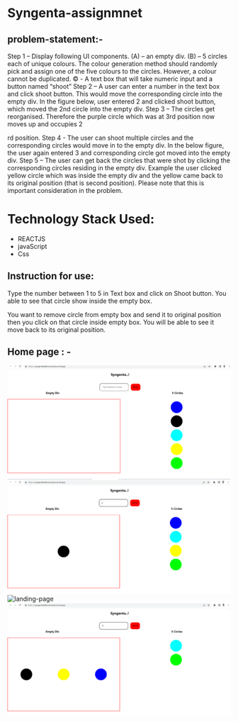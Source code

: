 # Syngenta-assignmnet
 ## problem-statement:-
<p>Step 1 – Display following UI components. (A) – an empty div. (B) – 5 circles each of unique colours. The colour generation method should randomly pick and assign one of the five colours to the circles. However, a colour cannot be duplicated. © - A text box that will take numeric input and a button named “shoot” 
Step 2 – A user can enter a number in the text box and click shoot button. This would move
the corresponding circle into the empty div. In the figure below, user entered 2 and clicked
shoot button, which moved the 2nd circle into the empty div.
  Step 3 – The circles get reorganised. Therefore the purple circle which was at 3rd position
now moves up and occupies 2

rd position.
  Step 4 - The user can shoot multiple circles and the corresponding circles would move in to
the empty div. In the below figure, the user again entered 3 and corresponding circle got
moved into the empty div.
  Step 5 – The user can get back the circles that were shot by clicking the corresponding
circles residing in the empty div. Example the user clicked yellow circle which was inside the
empty div and the yellow came back to its original position (that is second position). Please
note that this is important consideration in the problem.
</p> 

# Technology Stack Used:
- REACTJS
- javaScript
- Css

## Instruction for use:
<p>Type the number between 1 to 5 in Text box and click on Shoot button. You able to see that circle show inside the empty box.</p>
<p>You want to remove circle from empty box and send it to original position then you click on that circle inside empty box. You will be able to see it move back to its original position.</p>

## Home page : -
<img align="center" src="https://raw.githubusercontent.com/Ajit24/UI-projects_frontend/main/image/Screenshot%20(395).png" alt="landing-page" />
<img align="center" src="https://raw.githubusercontent.com/Ajit24/UI-projects_frontend/main/image/Screenshot%20(400).png" alt="landing-page" />
<img align="center" src="image/Screenshot%20(401).png" alt="landing-page" />
<img align="center" src="https://raw.githubusercontent.com/Ajit24/UI-projects_frontend/main/image/Screenshot%20(402).png"/>




